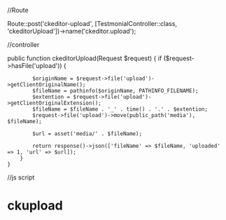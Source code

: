     
//Route

Route::post('ckeditor-upload', [TestmonialController::class, 'ckeditorUpload'])->name('ckeditor.upload');

//controller

  public function ckeditorUpload(Request $request)
    {
        if ($request->hasFile('upload')) {

            $originName = $request->file('upload')->getClientOriginalName();
            $fileName = pathinfo($originName, PATHINFO_FILENAME);
            $extention = $request->file('upload')->getClientOriginalExtension();
            $fileName = $fileName . '_' . time() . '.' . $extention;
            $request->file('upload')->move(public_path('media'), $fileName);

            $url = asset('media/' . $fileName);

            return response()->json(['fileName' => $fileName, 'uploaded' => 1, 'url' => $url]);
        }
    }

//js script
<script>
        ClassicEditor
            .create(document.querySelector('#blog'), {
                ckfinder: {
                    uploadUrl: "{{ route('ckeditor.upload', ['_token' => csrf_token()]) }}"
                }
            })
            .catch(error => {
                console.error(error);
            });
    </script>





# ckupload
